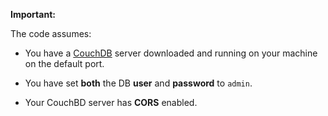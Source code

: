 **Important:**

The code assumes:

- You have a [CouchDB](https://couchdb.apache.org/#download) server downloaded and running on your machine on the default port.

- You have set **both** the DB **user** and **password** to `admin`.

- Your CouchBD server has **CORS** enabled.
